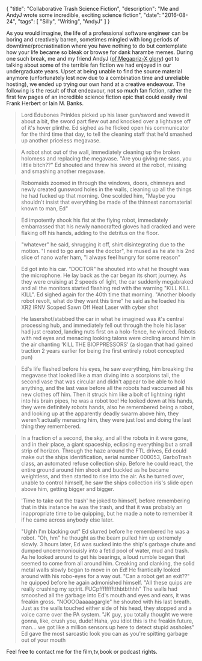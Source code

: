 {
    "title": "Collaborative Trash Science Fiction",
    "description": "Me and AndyJ wrote some incredible, exciting science fiction",
    "date": "2016-08-24",
    "tags": [
        "Silly", "Writing", "AndyJ"
    ]
}

As you would imagine, the life of a professional software engineer can be boring and creatively barren, sometimes mingled with long periods of downtime/procrastination where you have nothing to do but contemplate how your life became so bleak or browse for dank harambe memes. During one such break, me and my friend AndyJ ([of Megapriz-X glory](/post/megapriz/)) got to talking about some of the terrible fan fiction we had enjoyed in our undergraduate years. Upset at being unable to find the source material anymore (unfortunately lost now due to a combination time and unreliable hosting), we ended up trying our own hand at a creative endeavour. The following is the result of that endeavour, not so much fan fiction, rather the first few pages of an incredible science fiction epic that could easily rival Frank Herbert or Iain M. Banks.<!--more-->

> Lord Edubones Prinkles picked up his laser gun/sword and waved it about a bit, the sword part flew out and knocked over a lightvase off of it's hover plinthe. Ed sighed as he flicked open his communicator for the third time that day, to tell the cleaning staff that he'd smashed up another priceless megavase.

> A robot shot out of the wall, immediately cleaning up the broken holomess and replacing the megavase. "Are you giving me sass, you little bitch??" Ed shouted and threw his sword at the robot, missing and smashing another megavase.

> Robomaids zoomed in through the windows, doors, chimneys and newly created gunsword holes in the walls, cleaning up all the things he had fucked up that morning. One scolded him, "Maybe you shouldn't insist that everything be made of the thinnest nanomaterial known to man, Ed"

> Ed impotently shook his fist at the flying robot, immediately embarrassed that his newly nanocrafted gloves had cracked and were flaking off his hands, adding to the detritus on the floor.

> "whatever" he said, shrugging it off, shirt disintegrating due to the motion. "I need to go and see the doctor", he mused as he ate his 2nd slice of nano wafer ham, "I always feel hungry for some reason" 

> Ed got into his car. "DOCTOR" he shouted into what he thought was the microphone. He lay back as the car began its short journey. As they were cruising at 2 speeds of light, the car suddenly megabraked and all the monitors started flashing red with the warning "KILL KILL KILL". Ed sighed again for the 40th time that morning. "Another bloody robot revolt, what do they want this time" he said as he loaded his XR2 IRNV Scoped Sawn Off Heat Laser with cyber shot

> He lasershot/stabbed the car in what he imagined was it's central processing hub, and immediately fell out through the hole his laser had just created, landing nuts first on a holo-fence, he winced. Robots with red eyes and menacing looking talons were circling around him in the air chanting 'KILL THE BIOPPRESSORS' (a slogan that had gained traction 2 years earlier for being the first entirely robot concepted pun)

> Ed's life flashed before his eyes, he saw everything, him breaking the megavase that looked like a man diving into a scorpions tail, the second vase that was circular and didn't appear to be able to hold anything, and the last vase before all the robots had vaccumed all his new  clothes off him.
Then it struck him like a bolt of lightning right into his brain pipes, he was a robot too! He looked down at his hands, they were definitely robots hands, also he remembered being a robot, and looking up at the apparently deadly swarm above him, they weren't actually menacing him, they were just lost and doing the last thing they remembered.

> In a fraction of a second, the sky, and all the robots in it were gone, and in their place, a giant spaceship, eclipsing everything but a small strip of horizon. Through the haze around the FTL drives, Ed could make out the ships identification, serial number 000053, GarboTrash class, an automated refuse collection ship. Before he could react, the entire ground around him shook and buckled as he became weightless, and then started to rise into the air. As he turned over, unable to control himself, he saw the ships collection iris's slide open above him, getting bigger and bigger. 

> 'Time to take out the trash' he joked to himself, before remembering that in this instance he was the trash, and that it was probably an inappropriate time to be quipping, but he made a note to remember it if he came across anybody else later.

> "Ughh I'm blacking out" Ed slurred before he remembered he was a robot. "Oh, hm" he thought as the beam pulled him up extremely slowly. 3 hours later, Ed was sucked into the ship's garbage chute and dumped unceremoniouisly into a fetid pool of water, mud and trash. As he looked around to get his bearings, a loud rumble began that seemed to come from all around him. Creaking and clanking, the solid metal walls slowly began to move in on Ed! He frantically looked around with his robo-eyes for a way out. "Can a robot get an exit??" he quipped before he again admonished himself. "All these quips are really crushing my sp;irit. FUCpfffffffftthbtbthhh" The walls had smooshed all the garbage into Ed's mouth and eyes and ears, it was freakin gross. "NOOOOaaaaagargle" he shouted with his last breath. Just as the walls touched either side of his head, they stopped and a voice came over the PA system. "JK guy, you totally thought we were gonna, like, crush you, dude! Haha, you idiot this is the freakin future, man... we got like a million sensors up here to detect stupid assholes" Ed gave the most sarcastic look you can as you're spitting garbage out of your mouth

Feel free to contact me for the film,tv,book or podcast rights.